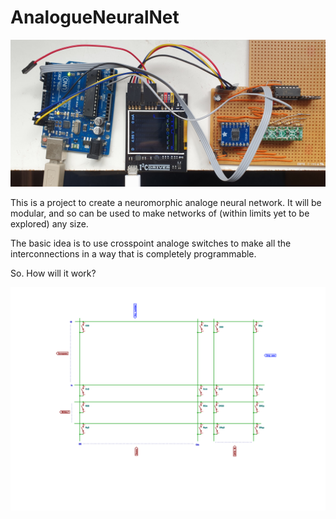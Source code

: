 # AnalogueNeuralNet

![Synapse Test](https://github.com/RepRapLtd/AnalogueNeuralNet/blob/main/Pix/synapse-breadboard.jpg)

This is a project to create a neuromorphic analoge neural network. It will be modular, and so can be used to make networks of (within limits yet to be explored) any size.

The basic idea is to use crosspoint analoge switches to make all the interconnections in a way that is completely programmable.

So. How will it work?

![Axons to synapses](https://github.com/RepRapLtd/AnalogueNeuralNet/blob/main/Electronics/Diagrams/crosspoint/crosspoint-Axon%20to%20synapse%20connections.svg)